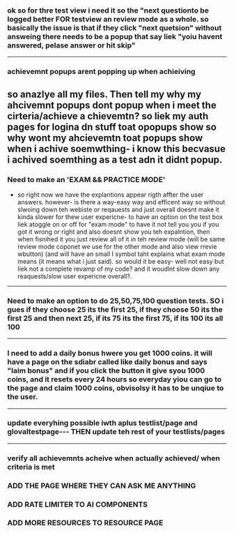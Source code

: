
### ok so for thre test view i need it so the "next questionto be  logged better FOR testview an review mode as a whole. so basically  the issue is that if they click "next quetsion" without answeing there needs to be a popup that say liek "yoiu havent answered, pelase answer or hit skip" 
-----------------------
### achievemnt popups arent popping up when achieiving
so anazlye all my files. Then tell my why my ahcivemnt popups dont popup when i meet the cirteria/achieve a chievemtn? so liek my auth pages for logina dn stuff toat opopups show so why wont my ahcievemtn toat popups show when i achive soemwthing- i know this becvasue i achived soemthing as a test adn it didnt popup.
------------------------------------------------
### Need to make an 'EXAM && PRACTICE MODE'
- so right now we have the explantions appear rigth affter the user answers. however- is there a way-easy way and efficent way so without slwoing down teh webiste or reqauests and just overall doesnt make it kinda slower for thew user expericne- to have an option on the test box liek atoggle on or off for "exam mode" to have it not tell you you if you got it wrong or right and also doesnt show you teh expalntion, then when fisnihed it you just review all of it in teh review mode (will be same review mode coponet we use for the other mode and also view rrevie wbutton) (and will have an small I symbol taht explains what exam mode means (it means what i just said). so would it be easy- well not easy but liek not a complete revamp of my code? and it woudlnt slow down any reaquests/slow user expericne overall?.
-------------------------------------------------
### Need to make an option to do 25,50,75,100 question tests. SO i gues if they choose 25 its the first 25, if they choose 50 its the first 25 and then next 25, if its 75 its the first 75, if its 100 its all 100
----------------------------------------------------------------------------------------------------------------------------------------------------------------------------------
### I need to add a daily bonus hwere you get 1000 coins. it will have a page on the sdiabr called like daily bonus and says "laim bonus" and if you click the button it give syou 1000 coins, and it resets every 24 hours so everyday yiou can go to the page and claim 1000 coins, obvisolsy it has to be unqiue to the user.
-----------------------------------------------------------------------------------------
### update everyhing possible iwth aplus testlist/page and glovaltestpage--- THEN update teh rest of your testlists/pages
-------------------------------------------------------------------------------------------------------------------------
### verify all achievemnts acheive when actually achieved/ when criteria is met


### ADD THE PAGE WHERE THEY CAN ASK ME ANYTHING 

### ADD RATE LIMITER TO AI COMPONENTS

### ADD MORE RESOURCES TO RESOURCE PAGE


